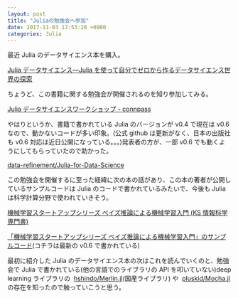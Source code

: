 ```yaml
---
layout: post
title: "Juliaの勉強会へ参加"
date: 2017-11-03 17:53:28 +0900
categories: Julia
---
```


最近 Julia のデータサイエンス本を購入。

[Julia データサイエンス―Julia を使って自分でゼロから作るデータサイエンス世界の探索](https://amzn.to/2nEyb2o)

<a href="https://www.amazon.co.jp/Julia%E3%83%87%E3%83%BC%E3%82%BF%E3%82%B5%E3%82%A4%E3%82%A8%E3%83%B3%E3%82%B9%E2%80%95Julia%E3%82%92%E4%BD%BF%E3%81%A3%E3%81%A6%E8%87%AA%E5%88%86%E3%81%A7%E3%82%BC%E3%83%AD%E3%81%8B%E3%82%89%E4%BD%9C%E3%82%8B%E3%83%87%E3%83%BC%E3%82%BF%E3%82%B5%E3%82%A4%E3%82%A8%E3%83%B3%E3%82%B9%E4%B8%96%E7%95%8C%E3%81%AE%E6%8E%A2%E7%B4%A2-Anshul-Joshi/dp/486043501X/ref=as_li_ss_il?&linkCode=li3&tag=regonns-22&linkId=3561d4cdb45e7ef826066ba59d2879a0&language=ja_JP" target="_blank"><amp-img src="https://ws-fe.amazon-adsystem.com/widgets/q?_encoding=UTF8&ASIN=486043501X&Format=_SL250_&ID=AsinImage&MarketPlace=JP&ServiceVersion=20070822&WS=1&tag=regonns-22&language=ja_JP" alt="" width="177px" height="250px" layout="fixed" ></amp-img></a>

<amp-img src="https://ir-jp.amazon-adsystem.com/e/ir?t=regonns-22&language=ja_JP&l=li3&o=9&a=486043501X" width="1px" height="1px" alt="" layout="fixed" ></amp-img>

ちょうど、この書籍に関する勉強会が開催されるのを知り参加してみる。

[Julia データサイエンスワークショップ \- connpass](https://data-refinement.connpass.com/event/70804/)

やはりというか、書籍で書かれている Julia のバージョンが v0.4 で現在は v0.6 なので、動かないコードが多い印象。(公式 github は更新がなく、日本の出版社も v0.6 対応は近日公開になっている。。。)発表者の方が、一部 v0.6 でも動くようにしてもらっていたので助かった。

[data\-refinement/Julia\-for\-Data\-Science](https://github.com/data-refinement/Julia-for-Data-Science)

この勉強会を開催するに至った経緯に次の本の話があり、この本の著者が公開しているサンプルコードは Julia のコードで書かれているみたいで、今後も Julia は科学計算分野で使われていきそう。

[機械学習スタートアップシリーズ ベイズ推論による機械学習入門 (KS 情報科学専門書)](https://amzn.to/2KTohmQ)

<a href="https://www.amazon.co.jp/%E6%A9%9F%E6%A2%B0%E5%AD%A6%E7%BF%92%E3%82%B9%E3%82%BF%E3%83%BC%E3%83%88%E3%82%A2%E3%83%83%E3%83%97%E3%82%B7%E3%83%AA%E3%83%BC%E3%82%BA-%E3%83%99%E3%82%A4%E3%82%BA%E6%8E%A8%E8%AB%96%E3%81%AB%E3%82%88%E3%82%8B%E6%A9%9F%E6%A2%B0%E5%AD%A6%E7%BF%92%E5%85%A5%E9%96%80-KS%E6%83%85%E5%A0%B1%E7%A7%91%E5%AD%A6%E5%B0%82%E9%96%80%E6%9B%B8-%E9%A0%88%E5%B1%B1-%E6%95%A6%E5%BF%97/dp/4061538322/ref=as_li_ss_il?&linkCode=li3&tag=regonns-22&linkId=b9bc8828dfd06fa48a0c42cd87c57ef8&language=ja_JP" target="_blank"><amp-img src="https://ws-fe.amazon-adsystem.com/widgets/q?_encoding=UTF8&ASIN=4061538322&Format=_SL250_&ID=AsinImage&MarketPlace=JP&ServiceVersion=20070822&WS=1&tag=regonns-22&language=ja_JP" alt="" width="177px" height="250px" layout="fixed" ></amp-img></a>

<amp-img src="https://ir-jp.amazon-adsystem.com/e/ir?t=regonns-22&language=ja_JP&l=li3&o=9&a=4061538322" width="1px" height="1px" alt="" layout="fixed" ></amp-img>

[「機械学習スタートアップシリーズ ベイズ推論による機械学習入門」のサンプルコード](https://github.com/sammy-suyama/BayesBook)(コチラは最新の v0.6 で書かれている)

最初に紹介した Julia のデータサイエンス本の次はこれを読んでいくのと、勉強会で Julia で書かれている(他の言語でのライブラリの API を叩いていない)deep learning ライブラリの  [hshindo/Merlin\.jl](https://github.com/hshindo/Merlin.jl)(国産ライブラリ) や  [pluskid/Mocha\.jl](https://github.com/pluskid/Mocha.jl) の存在を知ったので触っていこうと思う。
